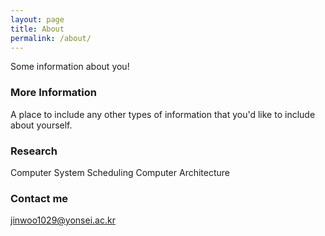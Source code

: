 ```yaml
---
layout: page
title: About
permalink: /about/
---
```


Some information about you!

### More Information

A place to include any other types of information that you'd like to include about yourself.

### Research
Computer System
Scheduling
Computer Architecture

### Contact me

[jinwoo1029@yonsei.ac.kr](mailto:jinwoo1029@yonsei.ac.kr)
